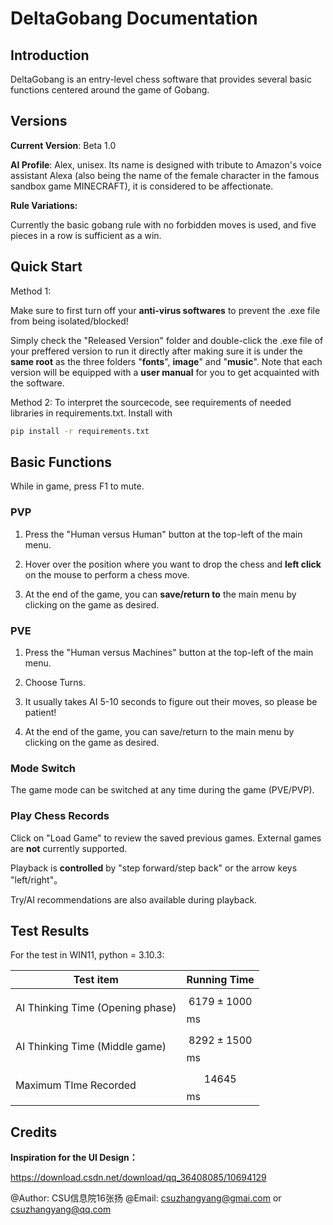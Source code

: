 # DeltaGobang Documentation

## Introduction

DeltaGobang is an entry-level chess software that provides several basic functions centered around the game of Gobang.



## Versions

**Current Version**: Beta 1.0

**AI Profile**:  Alex, unisex. Its name is designed with tribute to Amazon's voice assistant Alexa (also being the name of the female character in the famous sandbox game MINECRAFT), it is considered to be affectionate.

**Rule Variations:** 

Currently the basic gobang rule with no forbidden moves is used, and five pieces in a row is sufficient as a win.



## Quick Start

Method 1:

Make sure to first turn off your **anti-virus softwares** to prevent the .exe file from being isolated/blocked!

Simply check the "Released Version" folder and double-click the .exe file of your preffered version to run it directly after making sure it is under the **same root** as the three folders "**fonts**", **image**" and "**music**". Note that each version will be equipped with a **user manual** for you to get acquainted with the software. 

Method 2: To interpret the sourcecode, see requirements of needed libraries in requirements.txt. Install with

```bash
pip install -r requirements.txt
```

## Basic Functions

While in game, press F1 to mute.

### PVP



1. Press the "Human versus Human" button at the top-left of the main menu.

2. Hover over the position where you want to drop the chess and **left click** on the mouse to perform a chess move.

3. At the end of the game, you can **save/return to** the main menu by clicking on the game as desired.

   

### PVE



1. Press the "Human versus Machines" button at the top-left of the main menu.

2. Choose Turns. 

3. It usually takes AI 5-10 seconds to figure out their moves, so please be patient!

4. At the end of the game, you can save/return to the main menu by clicking on the game as desired.

   

### Mode Switch

The game mode can be switched at any time during the game (PVE/PVP).



### Play Chess Records

Click on "Load Game" to review the saved previous games. External games are **not** currently supported.

Playback is **controlled** by "step forward/step back" or the arrow keys "left/right"。

Try/AI recommendations are also available during playback.



## Test Results

For the test in WIN11, python = 3.10.3:

| Test item                        | Running Time       |
| -------------------------------- | ------------------ |
| AI Thinking Time (Opening phase) | $$6179 \pm 1000$$ ms |
| AI Thinking Time (Middle game)   | $$8292 \pm 1500$$ ms |
| Maximum TIme Recorded            | $$14645$$ ms         |



## Credits

**Inspiration for the UI Design：**

https://download.csdn.net/download/qq_36408085/10694129

@Author: CSU信息院16张扬 @Email: csuzhangyang@gmai.com  or csuzhangyang@qq.com

